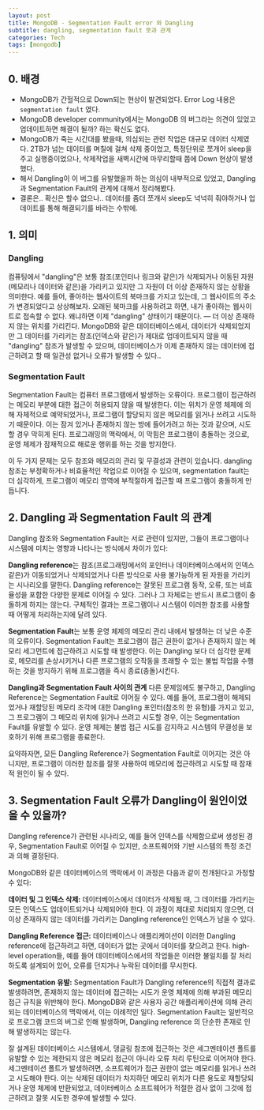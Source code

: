 ```yaml
---
layout: post
title: MongoDB - Segmentation Fault error 와 Dangling
subtitle: dangling, segmentation fault 뜻과 관계
categories: Tech
tags: [mongodb]
---
```


## 0. 배경

- MongoDB가 간헐적으로 Down되는 현상이 발견되었다. Error Log 내용은 `segmentation fault` 였다.
- MongoDB developer community에서는 MongoDB 의 버그라는 의견이 있었고 업데이트하면 해결이 될까? 하는 확신도 없다.
- MongoDB가 죽는 시간대를 봤을때, 의심되는 관련 작업은 대규모 데이터 삭제였다. 2TB가 넘는 데이터를 며칠에 걸쳐 삭제 중이었고, 특정단위로 쪼개어 sleep을 주고 실행중이었으나, 삭제작업을 새벽시간에 마무리할때 쯤에 Down 현상이 발생했다.
- 해서 Dangling이 이 버그를 유발했을까 하는 의심이 내부적으로 있었고, Dangling과 Segmentation Fault의 관계에 대해서 정리해봤다.
- 결론은.. 확신은 할수 없으나.. 데이터를 좀더 쪼개서 sleep도 넉넉히 줘야하거나 업데이트를 통해 해결되기를 바라는 수밖에.

## 1. 의미

### Dangling

컴퓨팅에서 "dangling"은 보통 참조(포인터나 링크와 같은)가 삭제되거나 이동된 자원(메모리나 데이터와 같은)을 가리키고 있지만 그 자원이 더 이상 존재하지 않는 상황을 의미한다. 예를 들어, 좋아하는 웹사이트의 북마크를 가지고 있는데, 그 웹사이트의 주소가 변경되었다고 상상해보자. 오래된 북마크를 사용하려고 하면, 내가 좋아하는 웹사이트로 접속할 수 없다. 왜냐하면 이제 "dangling" 상태이기 때문이다. — 더 이상 존재하지 않는 위치를 가리킨다. MongoDB와 같은 데이터베이스에서, 데이터가 삭제되었지만 그 데이터를 가리키는 참조(인덱스와 같은)가 제대로 업데이트되지 않을 때 "dangling" 참조가 발생할 수 있으며, 데이터베이스가 이제 존재하지 않는 데이터에 접근하려고 할 때 일관성 없거나 오류가 발생할 수 있다..

### Segmentation Fault

Segmentation Fault는 컴퓨터 프로그램에서 발생하는 오류이다. 프로그램이 접근하려는 메모리 부분에 대한 접근이 허용되지 않을 때 발생한다. 이는 위치가 운영 체제에 의해 자체적으로 예약되었거나, 프로그램이 할당되지 않은 메모리를 읽거나 쓰려고 시도하기 때문이다. 이는 잠겨 있거나 존재하지 않는 방에 들어가려고 하는 것과 같으며, 시도할 경우 막히게 된다. 프로그래밍의 맥락에서, 이 막힘은 프로그램이 충돌하는 것으로, 운영 체제가 잠재적으로 해로운 행위를 하는 것을 방지한다.

이 두 가지 문제는 모두 참조와 메모리의 관리 및 무결성과 관련이 있습니다. dangling 참조는 부정확하거나 비효율적인 작업으로 이어질 수 있으며, segmentation fault는 더 심각하게, 프로그램이 메모리 영역에 부적절하게 접근할 때 프로그램이 충돌하게 만듭니다.

## 2. Dangling 과 Segmentation Fault 의 관계

Dangling 참조와 Segmentation Fault는 서로 관련이 있지만, 그들이 프로그램이나 시스템에 미치는 영향과 나타나는 방식에서 차이가 있다:

**Dangling reference**는 참조(프로그래밍에서의 포인터나 데이터베이스에서의 인덱스 같은)가 이동되었거나 삭제되었거나 다른 방식으로 사용 불가능하게 된 자원을 가리키는 시나리오를 말한다. Dangling reference는 잘못된 프로그램 동작, 오류, 또는 비효율성을 포함한 다양한 문제로 이어질 수 있다. 그러나 그 자체로는 반드시 프로그램이 충돌하게 하지는 않는다. 구체적인 결과는 프로그램이나 시스템이 이러한 참조를 사용할 때 어떻게 처리하는지에 달려 있다.

**Segmentation Fault**는 보통 운영 체제의 메모리 관리 내에서 발생하는 더 낮은 수준의 오류이다. Segmentation Fault는 프로그램이 접근 권한이 없거나 존재하지 않는 메모리 세그먼트에 접근하려고 시도할 때 발생한다. 이는 Dangling 보다 더 심각한 문제로, 메모리를 손상시키거나 다른 프로그램의 오작동을 초래할 수 있는 불법 작업을 수행하는 것을 방지하기 위해 프로그램을 즉시 종료(충돌)시킨다.

**Dangling과 Segmentation Fault 사이의 관계** 
다른 문제임에도 불구하고, Dangling Reference는 Segmentation Fault로 이어질 수 있다. 예를 들어, 프로그램이 해제되었거나 재할당된 메모리 조각에 대한 Dangling 포인터(참조의 한 유형)를 가지고 있고, 그 프로그램이 그 메모리 위치에 읽거나 쓰려고 시도할 경우, 이는 Segmentation Fault를 유발할 수 있다. 운영 체제는 불법 접근 시도를 감지하고 시스템의 무결성을 보호하기 위해 프로그램을 종료한다.

요약하자면, 모든 Dangling Reference가 Segmentation Fault로 이어지는 것은 아니지만, 프로그램이 이러한 참조를 잘못 사용하여 메모리에 접근하려고 시도할 때 잠재적 원인이 될 수 있다.

## 3. Segmentation Fault 오류가 Dangling이 원인이었을 수 있을까?

Dangling reference가 관련된 시나리오, 예를 들어 인덱스를 삭제함으로써 생성된 경우, Segmentation Fault로 이어질 수 있지만, 소프트웨어와 기반 시스템의 특정 조건과 의해 결정된다.

MongoDB와 같은 데이터베이스의 맥락에서 이 과정은 다음과 같이 전개된다고 가정할 수 있다:

**데이터 및 그 인덱스 삭제:** 데이터베이스에서 데이터가 삭제될 때, 그 데이터를 가리키는 모든 인덱스도 업데이트되거나 삭제되어야 한다. 이 과정이 제대로 처리되지 않으면, 더 이상 존재하지 않는 데이터를 가리키는 Dangling reference인 인덱스가 남을 수 있다.

**Dangling Reference 접근:** 데이터베이스나 애플리케이션이 이러한 Dangling reference에 접근하려고 하면, 데이터가 없는 곳에서 데이터를 찾으려고 한다. high-level operation들, 예를 들어 데이터베이스에서의 작업들은 이러한 불일치를 잘 처리하도록 설계되어 있어, 오류를 던지거나 누락된 데이터를 무시한다.

**Segmentation 유발:** Segmentation Fault가 Dangling reference의 직접적 결과로 발생하려면, 존재하지 않는 데이터에 접근하는 시도가 운영 체제에 의해 부과된 메모리 접근 규칙을 위반해야 한다. MongoDB와 같은 사용자 공간 애플리케이션에 의해 관리되는 데이터베이스의 맥락에서, 이는 이례적인 일다. Segmentation Fault는 일반적으로 프로그램 코드의 버그로 인해 발생하며, Dangling reference 의 단순한 존재로 인해 발생하지는 않는다.

잘 설계된 데이터베이스 시스템에서, 댕글링 참조에 접근하는 것은 세그멘테이션 폴트를 유발할 수 있는 제한되지 않은 메모리 접근이 아니라 오류 처리 루틴으로 이어져야 한다. 세그멘테이션 폴트가 발생하려면, 소프트웨어가 접근 권한이 없는 메모리를 읽거나 쓰려고 시도해야 한다. 이는 삭제된 데이터가 차지하던 메모리 위치가 다른 용도로 재할당되거나 운영 체제에 반환되었고, 데이터베이스 소프트웨어가 적절한 검사 없이 그것에 접근하려고 잘못 시도한 경우에 발생할 수 있다.
